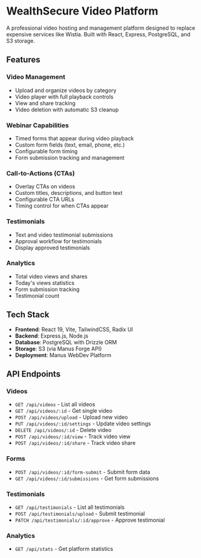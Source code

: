# WealthSecure Video Platform

A professional video hosting and management platform designed to replace expensive services like Wistia. Built with React, Express, PostgreSQL, and S3 storage.

## Features

### Video Management
- Upload and organize videos by category
- Video player with full playback controls
- View and share tracking
- Video deletion with automatic S3 cleanup

### Webinar Capabilities
- Timed forms that appear during video playback
- Custom form fields (text, email, phone, etc.)
- Configurable form timing
- Form submission tracking and management

### Call-to-Actions (CTAs)
- Overlay CTAs on videos
- Custom titles, descriptions, and button text
- Configurable CTA URLs
- Timing control for when CTAs appear

### Testimonials
- Text and video testimonial submissions
- Approval workflow for testimonials
- Display approved testimonials

### Analytics
- Total video views and shares
- Today's views statistics
- Form submission tracking
- Testimonial count

## Tech Stack

- **Frontend**: React 19, Vite, TailwindCSS, Radix UI
- **Backend**: Express.js, Node.js
- **Database**: PostgreSQL with Drizzle ORM
- **Storage**: S3 (via Manus Forge API)
- **Deployment**: Manus WebDev Platform

## API Endpoints

### Videos
- `GET /api/videos` - List all videos
- `GET /api/videos/:id` - Get single video
- `POST /api/videos/upload` - Upload new video
- `PUT /api/videos/:id/settings` - Update video settings
- `DELETE /api/videos/:id` - Delete video
- `POST /api/videos/:id/view` - Track video view
- `POST /api/videos/:id/share` - Track video share

### Forms
- `POST /api/videos/:id/form-submit` - Submit form data
- `GET /api/videos/:id/submissions` - Get form submissions

### Testimonials
- `GET /api/testimonials` - List all testimonials
- `POST /api/testimonials/upload` - Submit testimonial
- `PATCH /api/testimonials/:id/approve` - Approve testimonial

### Analytics
- `GET /api/stats` - Get platform statistics

